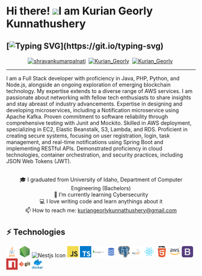 # Hi there! <img src="/assets/Hi.gif" width="35" />I am Kurian Georly Kunnathushery

## [![Typing SVG](https://readme-typing-svg.herokuapp.com?font=Montserrat&color=Red&vCenter=true&lines=Sr.+Full+Stack+Developer+👨‍🚀;Cybersecurity+and+Blockchain+🐧;Passionate+Coder+💻;)](https://git.io/typing-svg)

<p align="center">
<a href="https://www.https://www.linkedin.com/in/kurian-g/" target="blank"><img align="center" src="https://img.icons8.com/color/48/000000/linkedin.png" alt="shravankumarpalnati" width="3.5%" /></a>&nbsp;
<a href="mailto:kuriangeorlykunnathushery@gmail.com" target="blank"><img align="center" src="https://img.icons8.com/color/48/000000/gmail.png" alt="Kurian_Georly" width="3.5%" /></a>&nbsp;
<a href="https://cheery-vacherin-25f5a4.netlify.app/" target="blank"><img align="center" src="https://img.icons8.com/color/48/000000/internet.png" alt="Kurian_Georly" width="3.5%" /></a>&nbsp;
</p>
<hr/>
I am a Full Stack developer with proficiency in Java, PHP, Python, and Node.js, alongside an ongoing exploration of emerging blockchain technology. My expertise extends to a diverse range of AWS services. I am passionate about networking with fellow tech enthusiasts to share insights and stay abreast of industry advancements.
Expertise in designing and developing microservices, including a Notification 
microservice using Apache Kafka. Proven commitment to software reliability through comprehensive testing with Junit 
and Mockito. Skilled in AWS deployment, specializing in EC2, Elastic Beanstalk, S3, Lambda, and RDS. Proficient in 
creating secure systems, focusing on user registration, login, task management, and real-time notifications using 
Spring Boot and implementing RESTful APIs. Demonstrated proficiency in cloud technologies, container orchestration, 
and security practices, including JSON Web Tokens (JWT).
<p align="center">
  <br>
  🎓 I graduated from University of Idaho, Department of Computer Engineering (Bachelors)
  <br>
  📝  I’m currently learning Cybersecurity
  <br>
  💻 I love writing code and learn anythings about it
  <br>
  📫 How to reach me: <a href="mailto:kuriangeorlykunnathushery@gmail.com">kuriangeorlykunnathushery@gmail.com</a>
  <br>
</p>

## ⚡ Technologies

<div>
  <img src="https://raw.githubusercontent.com/github/explore/80688e429a7d4ef2fca1e82350fe8e3517d3494d/topics/java/java.png" alt="NodeJs Icon" width="30">
  <img src="https://raw.githubusercontent.com/github/explore/80688e429a7d4ef2fca1e82350fe8e3517d3494d/topics/nodejs/nodejs.png" alt="NodeJs Icon" width="30">
  <img src="https://raw.githubusercontent.com/nestjs/nest/cde4e7f324d9a22f4458f13ee799bc11e93318a4/sample/24-serve-static/client/logo.svg" alt="Nestjs Icon" width="30">
  <img src="https://raw.githubusercontent.com/github/explore/80688e429a7d4ef2fca1e82350fe8e3517d3494d/topics/javascript/javascript.png" alt="JavaScript Icon" width="30">
  <img src="https://raw.githubusercontent.com/github/explore/80688e429a7d4ef2fca1e82350fe8e3517d3494d/topics/typescript/typescript.png" alt="Typescript Icon" width="30">
  <img src="https://raw.githubusercontent.com/github/explore/80688e429a7d4ef2fca1e82350fe8e3517d3494d/topics/mongodb/mongodb.png" alt="MongoDB Icon" width="30">
  <img src="https://raw.githubusercontent.com/github/explore/80688e429a7d4ef2fca1e82350fe8e3517d3494d/topics/sql/sql.png" alt="SQL Icon" width="30">
  <img src="https://raw.githubusercontent.com/github/explore/80688e429a7d4ef2fca1e82350fe8e3517d3494d/topics/postgresql/postgresql.png" alt="postgresql Icon" width="30" />
  <img src="https://raw.githubusercontent.com/github/explore/80688e429a7d4ef2fca1e82350fe8e3517d3494d/topics/mysql/mysql.png" alt="MYSQL Icon" width="30" />
  <img src="https://raw.githubusercontent.com/github/explore/80688e429a7d4ef2fca1e82350fe8e3517d3494d/topics/react/react.png" alt="React Icon" width="30">
  <img src="https://raw.githubusercontent.com/github/explore/80688e429a7d4ef2fca1e82350fe8e3517d3494d/topics/html/html.png" alt="HTML Icon" width="30">
  <img src="https://raw.githubusercontent.com/github/explore/80688e429a7d4ef2fca1e82350fe8e3517d3494d/topics/aws/aws.png" alt="CSS Icon" width="30">
  <img src="https://raw.githubusercontent.com/github/explore/80688e429a7d4ef2fca1e82350fe8e3517d3494d/topics/bootstrap/bootstrap.png" alt="Bootstrap Icon" width="30">
  <img src="https://raw.githubusercontent.com/github/explore/80688e429a7d4ef2fca1e82350fe8e3517d3494d/topics/npm/npm.png" alt="NPM Icon" width="30">
  <img src="https://raw.githubusercontent.com/github/explore/80688e429a7d4ef2fca1e82350fe8e3517d3494d/topics/git/git.png" alt="GIT Icon" width="30">
  <img src="https://raw.githubusercontent.com/github/explore/78df643247d429f6cc873026c0622819ad797942/topics/docker/docker.png" alt="Docker Icon" width="30"/>
</div>

<br/>
